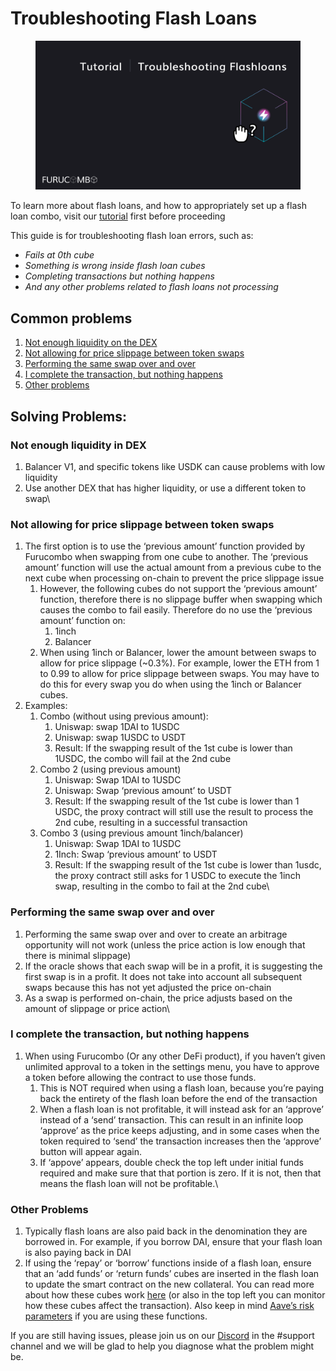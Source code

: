 # Troubleshooting Flash Loans

<figure><img src="../.gitbook/assets/image (1).png" alt=""><figcaption></figcaption></figure>

To learn more about flash loans, and how to appropriately set up a flash loan combo, visit our [tutorial](https://docs.furucombo.app/using-furucombo-1/tutorials/flashloan-combo) first before proceeding

This guide is for troubleshooting flash loan errors, such as:

* _Fails at 0th cube_
* _Something is wrong inside flash loan cubes_
* _Completing transactions but nothing happens_
* _And any other problems related to flash loans not processing_

## **Common problems**

1. [Not enough liquidity on the DEX](troubleshooting-flash-loans.md#not-enough-liquidity-in-dex)
2. [Not allowing for price slippage between token swaps](troubleshooting-flash-loans.md#not-allowing-for-price-slippage-between-token-swaps)
3. [Performing the same swap over and over](troubleshooting-flash-loans.md#performing-the-same-swap-over-and-over)
4. [I complete the transaction, but nothing happens](troubleshooting-flash-loans.md#i-complete-the-transaction-but-nothing-happens)
5. [Other problems](troubleshooting-flash-loans.md#other-problems)

## **Solving Problems:**

### **Not enough liquidity in DEX**

1. Balancer V1, and specific tokens like USDK can cause problems with low liquidity
2. Use another DEX that has higher liquidity, or use a different token to swap\


### **Not allowing for price slippage between token swaps**

1. The first option is to use the ‘previous amount’ function provided by Furucombo when swapping from one cube to another. The ‘previous amount’ function will use the actual amount from a previous cube to the next cube when processing on-chain to prevent the price slippage issue
   1. However, the following cubes do not support the ‘previous amount’ function, therefore there is no slippage buffer when swapping which causes the combo to fail easily. Therefore do no use the ‘previous amount’ function on:
      1. 1inch
      2. Balancer
   2. When using 1inch or Balancer, lower the amount between swaps to allow for price slippage (\~0.3%). For example, lower the ETH from 1 to 0.99 to allow for price slippage between swaps. You may have to do this for every swap you do when using the 1inch or Balancer cubes.
2. Examples:
   1. Combo (without using previous amount):
      1. Uniswap: swap 1DAI to 1USDC
      2. Uniswap: swap 1USDC to USDT
      3. Result: If the swapping result of the 1st cube is lower than 1USDC, the combo will fail at the 2nd cube
   2. Combo 2 (using previous amount)
      1. Uniswap: Swap 1DAI to 1USDC
      2. Uniswap: Swap ‘previous amount’ to USDT
      3. Result: If the swapping result of the 1st cube is lower than 1 USDC, the proxy contract will still use the result to process the 2nd cube, resulting in a successful transaction
   3. Combo 3 (using previous amount 1inch/balancer)
      1. Uniswap: Swap 1DAI to 1USDC
      2. 1Inch: Swap ‘previous amount’ to USDT
      3. Result: If the swapping result of the 1st cube is lower than 1usdc, the proxy contract still asks for 1 USDC to execute the 1inch swap, resulting in the combo to fail at the 2nd cube\


### **Performing the same swap over and over**

1. Performing the same swap over and over to create an arbitrage opportunity will not work (unless the price action is low enough that there is minimal slippage)
2. If the oracle shows that each swap will be in a profit, it is suggesting the first swap is in a profit. It does not take into account all subsequent swaps because this has not yet adjusted the price on-chain
3. As a swap is performed on-chain, the price adjusts based on the amount of slippage or price action\


### **I complete the transaction, but nothing happens**

1. When using Furucombo (Or any other DeFi product), if you haven’t given unlimited approval to a token in the settings menu, you have to approve a token before allowing the contract to use those funds.
   1. This is NOT required when using a flash loan, because you’re paying back the entirety of the flash loan before the end of the transaction
   2. When a flash loan is not profitable, it will instead ask for an ‘approve’ instead of a ‘send’ transaction. This can result in an infinite loop ‘approve’ as the price keeps adjusting, and in some cases when the token required to ‘send’ the transaction increases then the ‘approve’ button will appear again.
   3. If ‘appove’ appears, double check the top left under initial funds required and make sure that that portion is zero. If it is not, then that means the flash loan will not be profitable.\


### **Other Problems**

1. Typically flash loans are also paid back in the denomination they are borrowed in. For example, if you borrow DAI, ensure that your flash loan is also paying back in DAI
2. If using the ‘repay’ or ‘borrow’ functions inside of a flash loan, ensure that an ‘add funds’ or ‘return funds’ cubes are inserted in the flash loan to update the smart contract on the new collateral. You can read more about how these cubes work [here](https://docs.furucombo.app/using-furucombo-1/combo-page#utility-cubes) (or also in the top left you can monitor how these cubes affect the transaction). Also keep in mind [Aave’s risk parameters](https://docs.aave.com/risk/asset-risk/risk-parameters) if you are using these functions.



If you are still having issues, please join us on our [Discord](https://discord.furucombo.app/) in the #support channel and we will be glad to help you diagnose what the problem might be.
